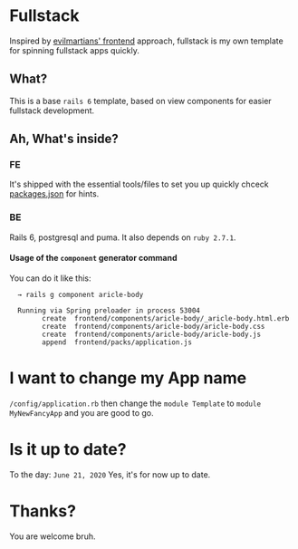 # Fullstack

Inspired by [evilmartians' frontend](https://evilmartians.com/chronicles/evil-front-part-1) approach, fullstack is my own template for spinning fullstack apps quickly.


## What?
This is a base `rails 6` template, based on view components for easier fullstack development.

## Ah, What's inside?

### FE
It's shipped with the essential tools/files to set you up quickly chceck [packages.json](/package.json) for hints.

### BE
Rails 6, postgresql and puma. It also depends on `ruby 2.7.1`.

#### Usage of the `component` generator command
You can do it like this:

```
  → rails g component aricle-body

  Running via Spring preloader in process 53004
        create  frontend/components/aricle-body/_aricle-body.html.erb
        create  frontend/components/aricle-body/aricle-body.css
        create  frontend/components/aricle-body/aricle-body.js
        append  frontend/packs/application.js
```

# I want to change my App name
`/config/application.rb` then change the `module Template` to `module MyNewFancyApp` and you are good to go.

# Is it up to date?
To the day: `June 21, 2020` Yes, it's for now up to date.

# Thanks?
You are welcome bruh.
